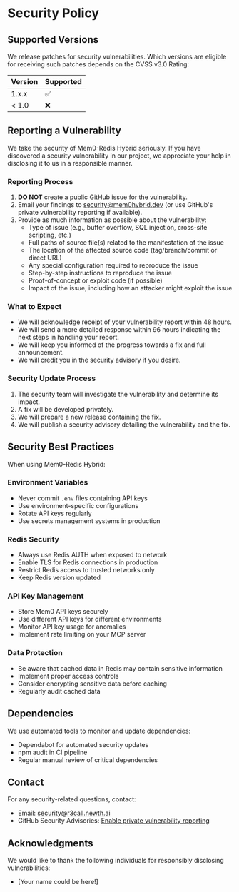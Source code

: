 # Security Policy

## Supported Versions

We release patches for security vulnerabilities. Which versions are eligible for receiving such patches depends on the CVSS v3.0 Rating:

| Version | Supported          |
| ------- | ------------------ |
| 1.x.x   | :white_check_mark: |
| < 1.0   | :x:                |

## Reporting a Vulnerability

We take the security of Mem0-Redis Hybrid seriously. If you have discovered a security vulnerability in our project, we appreciate your help in disclosing it to us in a responsible manner.

### Reporting Process

1. **DO NOT** create a public GitHub issue for the vulnerability.
2. Email your findings to security@mem0hybrid.dev (or use GitHub's private vulnerability reporting if available).
3. Provide as much information as possible about the vulnerability:
   - Type of issue (e.g., buffer overflow, SQL injection, cross-site scripting, etc.)
   - Full paths of source file(s) related to the manifestation of the issue
   - The location of the affected source code (tag/branch/commit or direct URL)
   - Any special configuration required to reproduce the issue
   - Step-by-step instructions to reproduce the issue
   - Proof-of-concept or exploit code (if possible)
   - Impact of the issue, including how an attacker might exploit the issue

### What to Expect

- We will acknowledge receipt of your vulnerability report within 48 hours.
- We will send a more detailed response within 96 hours indicating the next steps in handling your report.
- We will keep you informed of the progress towards a fix and full announcement.
- We will credit you in the security advisory if you desire.

### Security Update Process

1. The security team will investigate the vulnerability and determine its impact.
2. A fix will be developed privately.
3. We will prepare a new release containing the fix.
4. We will publish a security advisory detailing the vulnerability and the fix.

## Security Best Practices

When using Mem0-Redis Hybrid:

### Environment Variables
- Never commit `.env` files containing API keys
- Use environment-specific configurations
- Rotate API keys regularly
- Use secrets management systems in production

### Redis Security
- Always use Redis AUTH when exposed to network
- Enable TLS for Redis connections in production
- Restrict Redis access to trusted networks only
- Keep Redis version updated

### API Key Management
- Store Mem0 API keys securely
- Use different API keys for different environments
- Monitor API key usage for anomalies
- Implement rate limiting on your MCP server

### Data Protection
- Be aware that cached data in Redis may contain sensitive information
- Implement proper access controls
- Consider encrypting sensitive data before caching
- Regularly audit cached data

## Dependencies

We use automated tools to monitor and update dependencies:
- Dependabot for automated security updates
- npm audit in CI pipeline
- Regular manual review of critical dependencies

## Contact

For any security-related questions, contact:
- Email: security@r3call.newth.ai
- GitHub Security Advisories: [Enable private vulnerability reporting](https://github.com/n3wth/r3call/security)

## Acknowledgments

We would like to thank the following individuals for responsibly disclosing vulnerabilities:
- [Your name could be here!]